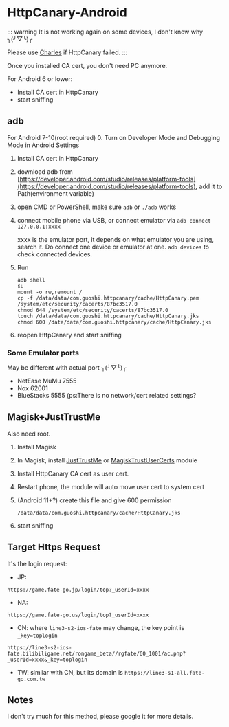 # HttpCanary-Android

::: warning
It is not working again on some devices, I don't know why ╮(╯▽╰)╭ 

Please use [Charles](./charles.md) if HttpCanary failed.
:::

Once you installed CA cert, you don't need PC anymore.

For Android 6 or lower:
- Install CA cert in HttpCanary
- start sniffing

## adb
For Android 7-10(root required)
0. Turn on Developer Mode and Debugging Mode in Android Settings
1. Install CA cert in HttpCanary
2. download adb from [https://developer.android.com/studio/releases/platform-tools](https://developer.android.com/studio/releases/platform-tools), add it to Path(environment variable)
3. open CMD or PowerShell, make sure `adb` or `./adb` works
4. connect mobile phone via USB, or connect emulator via  `adb connect 127.0.0.1:xxxx`
   
   xxxx is the emulator port, it depends on what emulator you are using, search it. Do connect one device or emulator at one.
   `adb devices` to check connected devices.
5. Run
    ```
    adb shell
    su
    mount -o rw,remount /
    cp -f /data/data/com.guoshi.httpcanary/cache/HttpCanary.pem /system/etc/security/cacerts/87bc3517.0
    chmod 644 /system/etc/security/cacerts/87bc3517.0
    touch /data/data/com.guoshi.httpcanary/cache/HttpCanary.jks
    chmod 600 /data/data/com.guoshi.httpcanary/cache/HttpCanary.jks
    ```
6. reopen HttpCanary and start sniffing

### Some Emulator ports

May be different with actual port ╮(╯▽╰)╭
- NetEase MuMu 7555
- Nox 62001
- BlueStacks 5555 (ps:There is no network/cert related settings?

## Magisk+JustTrustMe
Also need root.
1. Install Magisk
2. In Magisk, install [JustTrustMe](https://github.com/SekiBetu/JustTrustMe/releases) or [MagiskTrustUserCerts](https://github.com/NVISOsecurity/MagiskTrustUserCerts/releases) module
3. Install HttpCanary CA cert as user cert.
4. Restart phone, the module will auto move user cert to system cert
5. (Android 11+?) create this file and give 600 permission

    `/data/data/com.guoshi.httpcanary/cache/HttpCanary.jks`
6. start sniffing

## Target Https Request

It's the login request:
- JP:
```:no-line-numbers
https://game.fate-go.jp/login/top?_userId=xxxx
``` 
- NA:
```:no-line-numbers
https://game.fate-go.us/login/top?_userId=xxxx
```
- CN: where `line3-s2-ios-fate` may change, the key point is `_key=toplogin`
```:no-line-numbers
https://line3-s2-ios-fate.bilibiligame.net/rongame_beta//rgfate/60_1001/ac.php?_userId=xxxx&_key=toplogin
``` 
- TW: similar with CN, but its domain is `https://line3-s1-all.fate-go.com.tw`

## Notes

I don't try much for this method, please google it for more details.
